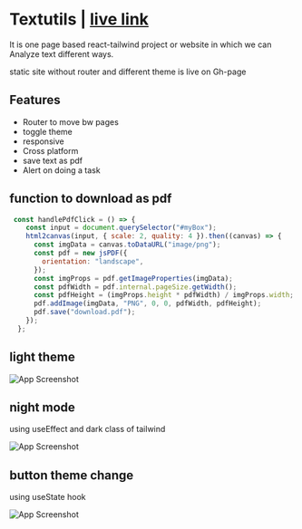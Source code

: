 # Textutils | [live link](https://textutils-soni.netlify.app/)

It is one page based react-tailwind project or website in which we can Analyze text different ways.

static site without router and different theme is live on Gh-page






## Features

- Router to move bw pages
- toggle theme
- responsive
- Cross platform
- save text as pdf
- Alert on doing a task


## function to download as pdf



```javascript
 const handlePdfClick = () => {
    const input = document.querySelector("#myBox");
    html2canvas(input, { scale: 2, quality: 4 }).then((canvas) => {
      const imgData = canvas.toDataURL("image/png");
      const pdf = new jsPDF({
        orientation: "landscape",
      });
      const imgProps = pdf.getImageProperties(imgData);
      const pdfWidth = pdf.internal.pageSize.getWidth();
      const pdfHeight = (imgProps.height * pdfWidth) / imgProps.width;
      pdf.addImage(imgData, "PNG", 0, 0, pdfWidth, pdfHeight);
      pdf.save("download.pdf");
    });
  };
```
    
    
## light theme

![App Screenshot](https://i.ibb.co/QnJhxMc/Screenshot-91.png )

## night mode
using useEffect and dark class of tailwind

![App Screenshot](https://i.ibb.co/K6VcMyn/Screenshot-92.png  )

## button theme change
using useState hook

![App Screenshot](https://i.ibb.co/DGtqjHx/Screenshot-90.png  )

